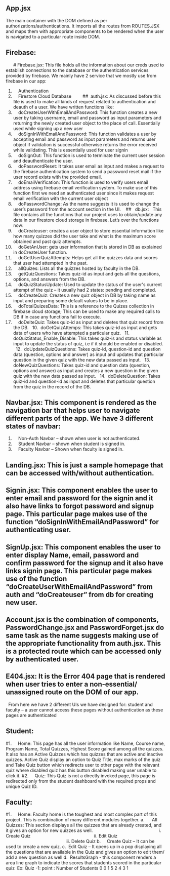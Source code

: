 										



## App.jsx
The main container with the DOM defined as per authorizations/authentications.
It imports all the routes from ROUTES.JSX and maps them with appropriate components to be rendered when the user is navigated to a particular route inside DOM.

## Firebase:
      # Firebase.jsx:
This file holds all the information about our creds used to establish connections to the database or the authentication services provided by firebase.
We mainly have 2 service that we mostly use from firebase in our app:
1.     Authentication
2.     Firestore Cloud Database
 
 
    ##  auth.jsx:
As discussed before this file is used to make all kinds of request related to authentication and deauth of a user. We have written functions like:
1.     doCreateUserWithEmailAndPassword: This function creates a new user by taking username, email and password as input parameters and returning the newly created user object to the place of call. Essentially used while signing up a new user
 
2.     doSignInWithEmailAndPassword: This function validates a user by accepting email and password as input parameters and returns user object if validation is successful otherwise returns the error received while validating. This is essentially used for user signin
 
3.     doSignOut: This function is used to terminate the current user session and deauthenticate the user.
 
4.     doPasswordReset: It takes user email as input and makes a request to the firebase authentication system to send a password reset mail if the user record exists with the provided email.
 
5.     doEmailVerification: This function is used to verify users email address using firebase email verification system. To make use of this function first we need an authenticated user since it makes request email verification with the current user object
 
6.     doPasswordChange: As the name suggests it is used to change the user’s password from the account section in the UI.
 
  ##   db.jsx:
 
This file contains all the functions that our project uses to obtain/update any data in our firestore cloud storage in firebase. Let’s over the functions now:
 
1.     doCreateuser: creates a user object to store essential information like how many quizzes did the user take and what is the maximum score obtained and past quiz attempts.
 
2.     doGetAnUser: gets user information that is stored in DB as explained in doCreateUser function.
 
 
3.     doGetUserQuizAttempts: Helps get all the quizzes data and scores that user had attempted in the past.
 
4.     allQuizes: Lists all the quizzes hosted by faculty in the DB.
 
5.     getQuizQuestions: Takes quiz-id as input and gets all the questions, options, and answers from the DB.
 
6.     doQuizStatusUpdate: Used to update the status of the user's current attempt of the quiz – it usually had 2 states: pending and completed.
 
7.     doCreateQuiz: Creates a new quiz object in DB by taking name as input and preparing some default values to be in place.
 
8.     doTotalQuizesData: This is a reference to the Quizes collection in firebase cloud storage; This can be used to make any required calls to DB if in case any functions fail to execute.
 
9.     doDelteQuiz: Takes quiz-id as input and deletes that quiz record from the DB.
 
10.  doGetQuizAttemps: This takes quiz-id as input and gets data of users who have attempted a particular quiz.
 
11.  doQuizStatus_Enable_Disable: This takes quiz-is and status variable as input to update the status of quiz, i.e if it should be enabled or disabled.
 
12.  doUpdateQuizQuestions: Takes quiz-id, question-id and question data (question, options and answer) as input and updates that particular question in the given quiz with the new data passed as input.
 
13.  doNewQuizQuestions: Takes quiz-id and question data (question, options and answer) as input and creates a new question in the given quiz with the new data passed as input.
 
14.  doDeleteQuestion: Takes quiz-id and question-id as input and deletes that particular question from the quiz in the record of the DB.
 
 
 
## Navbar.jsx: This component is rendered as the navigation bar that helps user to navigate different parts of the app. We have 3 different states of navbar:
1.     Non-Auth Navbar – shown when user is not authenticated.
2.     Student Navbar – shown when student is signed in.
3.     Faculty Navbar – Shown when faculty is signed in.

## Landing.jsx: This is just a sample homepage that can be accessed with/without authentication.

## Signin.jsx: This component enables the user to enter email and password for the signin and it also have links to forgot password and signup page. This particular page makes use of the function “doSignInWithEmailAndPassword” for authenticating user.

## SignUp.jsx: This component enables the user to enter display Name, email, password and confirm password for the signup and it also have links signin page. This particular page makes use of the function “doCreateUserWithEmailAndPassword” from auth and “doCreateuser” from db for creating new user.

## Account.jsx is the combination of components, PasswordChange.jsx and PasswordForget.jsx do same task as the name suggests making use of the appropriate functionality from auth.jsx. This is a protected route which can be accessed only by authenticated user.

## E404.jsx: It is the Error 404 page that is rendered when user tries to enter a non-essential/ unassigned route on the DOM of our app.
 
From here we have 2 different UIs we have designed for: student and faculty – a user cannot access these pages without authentication as these pages are authenticated

## Student:

#1.     Home: This page has all the user information like Name, Course name, Program Name, Total Quizzes, Highest Score gained among all the quizzes. It also has an Active Quizzes which has quizzes that are active and inactive quizzes. Active Quiz display an option to Quiz Title, max marks of the quiz and Take Quiz button which redirects user to other page with the relevant quiz where disabled quiz has this button disabled making user unable to click it.
#2.     Quiz: This Quiz is not a directly invoked page, this page is redirected only from the student dashboard with the required props and unique Quiz ID.
 
 
## Faculty:

#1.     Home: Faculty home is the toughest and most complex part of this project. This is combination of many different modules together.
a.      All Quizzes: This section displays all the quizzes that are already created, and it gives an option for new quizzes as well.
                                                    i. 	Create Quiz
                                                  ii. 	Edit Quiz
                                                iii. 	Delete Quiz
b.     Create Quiz – It can be used to create a new quiz.
c.  Edit Quiz – It opens up in a pop displaying all the questions that are available in the Quiz and gives an option to edit them/ add a new question as well
d.  ResultsGraph - this component renders a area line graph to indicate the scores that students scored in the particular quiz 
		Ex: Quiz -1: point : Number of Students
					0	0
1	5
					2	4
					3	1
